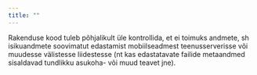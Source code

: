 ```yaml
---
title: ""
---
```

Rakenduse kood tuleb põhjalikult üle kontrollida, et ei toimuks andmete, sh
isikuandmete soovimatut edastamist mobiilseadmest teenusserverisse või muudesse
välistesse liidestesse (nt kas edastatavate failide metaandmed sisaldavad
tundlikku asukoha- või muud teavet jne).
